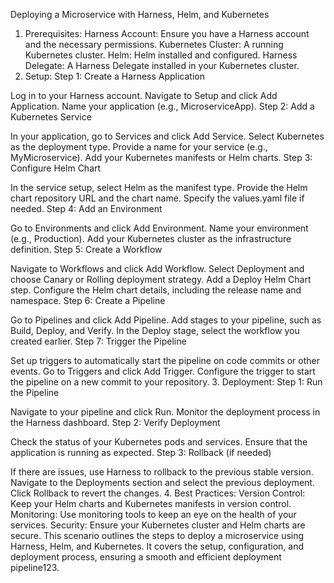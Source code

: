 Deploying a Microservice with Harness, Helm, and Kubernetes
1. Prerequisites:
Harness Account: Ensure you have a Harness account and the necessary permissions.
Kubernetes Cluster: A running Kubernetes cluster.
Helm: Helm installed and configured.
Harness Delegate: A Harness Delegate installed in your Kubernetes cluster.
2. Setup:
Step 1: Create a Harness Application

Log in to your Harness account.
Navigate to Setup and click Add Application.
Name your application (e.g., MicroserviceApp).
Step 2: Add a Kubernetes Service

In your application, go to Services and click Add Service.
Select Kubernetes as the deployment type.
Provide a name for your service (e.g., MyMicroservice).
Add your Kubernetes manifests or Helm charts.
Step 3: Configure Helm Chart

In the service setup, select Helm as the manifest type.
Provide the Helm chart repository URL and the chart name.
Specify the values.yaml file if needed.
Step 4: Add an Environment

Go to Environments and click Add Environment.
Name your environment (e.g., Production).
Add your Kubernetes cluster as the infrastructure definition.
Step 5: Create a Workflow

Navigate to Workflows and click Add Workflow.
Select Deployment and choose Canary or Rolling deployment strategy.
Add a Deploy Helm Chart step.
Configure the Helm chart details, including the release name and namespace.
Step 6: Create a Pipeline

Go to Pipelines and click Add Pipeline.
Add stages to your pipeline, such as Build, Deploy, and Verify.
In the Deploy stage, select the workflow you created earlier.
Step 7: Trigger the Pipeline

Set up triggers to automatically start the pipeline on code commits or other events.
Go to Triggers and click Add Trigger.
Configure the trigger to start the pipeline on a new commit to your repository.
3. Deployment:
Step 1: Run the Pipeline

Navigate to your pipeline and click Run.
Monitor the deployment process in the Harness dashboard.
Step 2: Verify Deployment

Check the status of your Kubernetes pods and services.
Ensure that the application is running as expected.
Step 3: Rollback (if needed)

If there are issues, use Harness to rollback to the previous stable version.
Navigate to the Deployments section and select the previous deployment.
Click Rollback to revert the changes.
4. Best Practices:
Version Control: Keep your Helm charts and Kubernetes manifests in version control.
Monitoring: Use monitoring tools to keep an eye on the health of your services.
Security: Ensure your Kubernetes cluster and Helm charts are secure.
This scenario outlines the steps to deploy a microservice using Harness, Helm, and Kubernetes. It covers the setup, configuration, and deployment process, ensuring a smooth and efficient deployment pipeline123.
